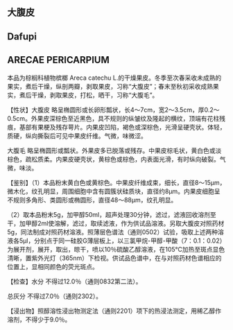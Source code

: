 ## 大腹皮

## Dafupi

## ARECAE PERICARPIUM

本品为棕榈科植物槟榔 Areca catechu L.的干燥果皮。冬季至次春采收未成熟的果实，煮后干燥，纵剖两瓣，剥取果皮，习称“大腹皮”；春末至秋初采收成熟果实，煮后干燥，剥取果皮，打松，晒干，习称“大腹毛”。

【性状】大腹皮 略呈椭圆形或长卵形瓢状，长4～7cm，宽2～3.5cm，厚0.2～0.5cm。外果皮深棕色至近黑色，具不规则的纵皱纹及隆起的横纹，顶端有花柱残痕，基部有果梗及残存萼片。内果皮凹陷，褐色或深棕色，光滑呈硬壳状。体轻，质硬，纵向撕裂后可见中果皮纤维。气微，味微涩。

大腹毛 略呈椭圆形或瓢状。外果皮多已脱落或残存。中果皮棕毛状，黄白色或淡棕色，疏松质柔。内果皮硬壳状，黄棕色或棕色，内表面光滑，有时纵向破裂。气微，味淡。

【鉴别】（1）本品粉末黄白色或黄棕色。中果皮纤维成束，细长，直径8～15μm，微木化，纹孔明显，周围细胞中含有圆簇状硅质块，直径约8μm。内果皮细胞呈不规则多角形、类圆形或椭圆形，直径48～88μm，纹孔明显。

（2）取本品粉末5g，加甲醇50ml，超声处理30分钟，滤过，滤液回收溶剂至干，加甲醇2ml使溶解，滤过，取续滤液，作为供试品溶液。另取大腹皮对照药材5g，同法制成对照药材溶液。照薄层色谱法（通则0502）试验，吸取上述两种溶液各5μl，分别点于同一硅胶G薄层板上，以三氯甲烷-甲醇-甲酸（7：0.1：0.02）为展开剂，展开，取出，晾干，喷以10％硫酸乙醇溶液，在105℃加热至斑点显色清晰，置紫外光灯（365nm）下检视。供试品色谱中，在与对照药材色谱相应的位置上，显相同颜色的荧光斑点。

【检查】水分 不得过12.0％（通则0832第二法）。

总灰分 不得过7.0％（通则2302）。

【浸出物】照醇溶性浸出物测定法（通则2201）项下的热浸法测定，用稀乙醇作溶剂，不得少于9.0％。